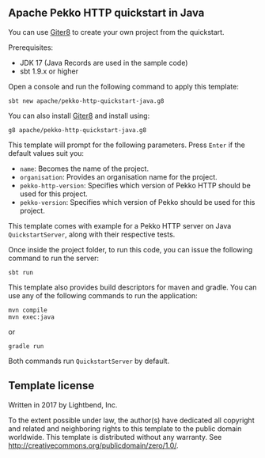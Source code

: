 ## Apache Pekko HTTP quickstart in Java

You can use [Giter8][g8] to create your own project from the quickstart.

Prerequisites:
- JDK 17 (Java Records are used in the sample code)
- sbt 1.9.x or higher

Open a console and run the following command to apply this template:
 ```
sbt new apache/pekko-http-quickstart-java.g8
 ```

You can also install [Giter8](http://www.foundweekends.org/giter8/setup.html) and install using:
 ```
g8 apache/pekko-http-quickstart-java.g8
 ```

This template will prompt for the following parameters. Press `Enter` if the default values suit you:
- `name`: Becomes the name of the project.
- `organisation`: Provides an organisation name for the project.
- `pekko-http-version`: Specifies which version of Pekko HTTP should be used for this project.
- `pekko-version`: Specifies which version of Pekko should be used for this project.

This template comes with example for a Pekko HTTP server on Java `QuickstartServer`, along with their respective tests.

Once inside the project folder, to run this code, you can issue the following command to run the server:
```
sbt run
```

This template also provides build descriptors for maven and gradle. You can use any of the following commands to run 
the application:
```
mvn compile
mvn exec:java
```
or
```
gradle run
```
Both commands run `QuickstartServer` by default.


Template license
----------------
Written in 2017 by Lightbend, Inc.

To the extent possible under law, the author(s) have dedicated all copyright and related
and neighboring rights to this template to the public domain worldwide.
This template is distributed without any warranty. See <http://creativecommons.org/publicdomain/zero/1.0/>.

[g8]: http://www.foundweekends.org/giter8/
[sbt]: http://www.scala-sbt.org/
[sbt_download]: http://www.scala-sbt.org/download.html

